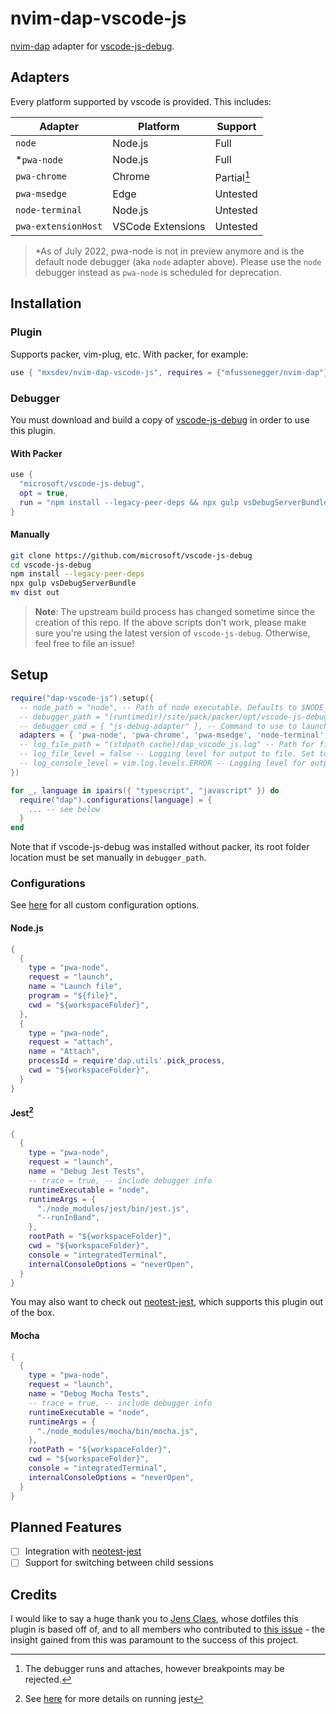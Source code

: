 # nvim-dap-vscode-js

[nvim-dap](https://github.com/mfussenegger/nvim-dap) adapter for [vscode-js-debug](https://github.com/microsoft/vscode-js-debug). 

## Adapters

Every platform supported by vscode is provided. This includes:

| Adapter             | Platform          | Support     |
|---------------------|-------------------|-------------|
| `node`              | Node.js           | Full        |
| *`pwa-node`         | Node.js           | Full        |
| `pwa-chrome`        | Chrome            | Partial[^1] |
| `pwa-msedge`        | Edge              | Untested    |
| `node-terminal`     | Node.js           | Untested    |
| `pwa-extensionHost` | VSCode Extensions | Untested    |

> *As of July 2022, pwa-node is not in preview anymore and is the default node debugger (aka `node` adapter above). 
> Please use the `node` debugger instead as `pwa-node` is scheduled for deprecation.

## Installation

### Plugin

Supports packer, vim-plug, etc. With packer, for example:

```lua
use { "mxsdev/nvim-dap-vscode-js", requires = {"mfussenegger/nvim-dap"} }
```

### Debugger

You must download and build a copy of [vscode-js-debug](https://github.com/microsoft/vscode-js-debug) in order to use this plugin. 

#### With Packer

```lua
use {
  "microsoft/vscode-js-debug",
  opt = true,
  run = "npm install --legacy-peer-deps && npx gulp vsDebugServerBundle && mv dist out" 
}
```

#### Manually

```bash
git clone https://github.com/microsoft/vscode-js-debug
cd vscode-js-debug
npm install --legacy-peer-deps
npx gulp vsDebugServerBundle
mv dist out
```

> **Note**: The upstream build process has changed sometime since the creation of this repo. If the above scripts don't work, please make sure you're using the latest version of `vscode-js-debug`. Otherwise, feel free to file an issue!

## Setup

```lua
require("dap-vscode-js").setup({
  -- node_path = "node", -- Path of node executable. Defaults to $NODE_PATH, and then "node"
  -- debugger_path = "(runtimedir)/site/pack/packer/opt/vscode-js-debug", -- Path to vscode-js-debug installation.
  -- debugger_cmd = { "js-debug-adapter" }, -- Command to use to launch the debug server. Takes precedence over `node_path` and `debugger_path`.
  adapters = { 'pwa-node', 'pwa-chrome', 'pwa-msedge', 'node-terminal', 'pwa-extensionHost' }, -- which adapters to register in nvim-dap
  -- log_file_path = "(stdpath cache)/dap_vscode_js.log" -- Path for file logging
  -- log_file_level = false -- Logging level for output to file. Set to false to disable file logging.
  -- log_console_level = vim.log.levels.ERROR -- Logging level for output to console. Set to false to disable console output.
})

for _, language in ipairs({ "typescript", "javascript" }) do
  require("dap").configurations[language] = {
    ... -- see below
  }
end
```

Note that if vscode-js-debug was installed without packer, its root folder location must be set manually in `debugger_path`.

### Configurations

See [here](https://github.com/microsoft/vscode-js-debug/blob/main/OPTIONS.md) for all custom configuration options.

#### Node.js

```lua
{
  {
    type = "pwa-node",
    request = "launch",
    name = "Launch file",
    program = "${file}",
    cwd = "${workspaceFolder}",
  },
  {
    type = "pwa-node",
    request = "attach",
    name = "Attach",
    processId = require'dap.utils'.pick_process,
    cwd = "${workspaceFolder}",
  }
}
```

#### Jest[^2]

```lua
{
  {
    type = "pwa-node",
    request = "launch",
    name = "Debug Jest Tests",
    -- trace = true, -- include debugger info
    runtimeExecutable = "node",
    runtimeArgs = {
      "./node_modules/jest/bin/jest.js",
      "--runInBand",
    },
    rootPath = "${workspaceFolder}",
    cwd = "${workspaceFolder}",
    console = "integratedTerminal",
    internalConsoleOptions = "neverOpen",
  }
}
```

You may also want to check out [neotest-jest](https://github.com/haydenmeade/neotest-jest), which supports this plugin out of the box.

#### Mocha

```lua
{
  {
    type = "pwa-node",
    request = "launch",
    name = "Debug Mocha Tests",
    -- trace = true, -- include debugger info
    runtimeExecutable = "node",
    runtimeArgs = {
      "./node_modules/mocha/bin/mocha.js",
    },
    rootPath = "${workspaceFolder}",
    cwd = "${workspaceFolder}",
    console = "integratedTerminal",
    internalConsoleOptions = "neverOpen",
  }
}
```

## Planned Features

 - [ ] Integration with [neotest-jest](https://github.com/haydenmeade/neotest-jest)
 - [ ] Support for switching between child sessions

## Credits

I would like to say a huge thank you to [Jens Claes](https://github.com/entropitor), whose dotfiles this plugin is based off of, and to all members who contributed to [this issue](https://github.com/microsoft/vscode-js-debug/issues/902) - the insight gained from this was paramount to the success of this project.

[^1]: The debugger runs and attaches, however breakpoints may be rejected.
[^2]: See [here](https://github.com/microsoft/vscode-js-debug/issues/214#issuecomment-572686921) for more details on running jest
